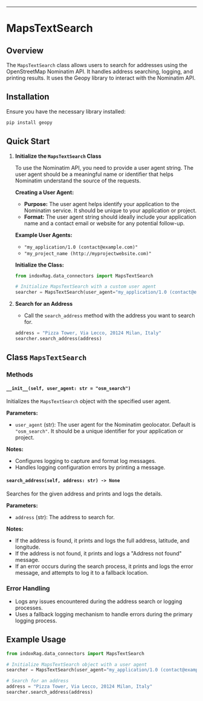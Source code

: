 ---

# MapsTextSearch

## Overview

The `MapsTextSearch` class allows users to search for addresses using the OpenStreetMap Nominatim API. It handles address searching, logging, and printing results. It uses the Geopy library to interact with the Nominatim API.

## Installation

Ensure you have the necessary library installed:

```bash
pip install geopy
```

## Quick Start

1. **Initialize the `MapsTextSearch` Class**

   To use the Nominatim API, you need to provide a user agent string. The user agent should be a meaningful name or identifier that helps Nominatim understand the source of the requests.

   **Creating a User Agent:**

   - **Purpose:** The user agent helps identify your application to the Nominatim service. It should be unique to your application or project.
   - **Format:** The user agent string should ideally include your application name and a contact email or website for any potential follow-up.

   **Example User Agents:**

   - `"my_application/1.0 (contact@example.com)"`
   - `"my_project_name (http://myprojectwebsite.com)"`

   **Initialize the Class:**

   ```python
   from indoxRag.data_connectors import MapsTextSearch

   # Initialize MapsTextSearch with a custom user agent
   searcher = MapsTextSearch(user_agent="my_application/1.0 (contact@example.com)")
   ```

2. **Search for an Address**

   - Call the `search_address` method with the address you want to search for.

   ```python
   address = "Pizza Tower, Via Lecco, 20124 Milan, Italy"
   searcher.search_address(address)
   ```

## Class `MapsTextSearch`

### Methods

#### `__init__(self, user_agent: str = "osm_search")`

Initializes the `MapsTextSearch` object with the specified user agent.

**Parameters:**

- `user_agent` (str): The user agent for the Nominatim geolocator. Default is `"osm_search"`. It should be a unique identifier for your application or project.

**Notes:**

- Configures logging to capture and format log messages.
- Handles logging configuration errors by printing a message.

#### `search_address(self, address: str) -> None`

Searches for the given address and prints and logs the details.

**Parameters:**

- `address` (str): The address to search for.

**Notes:**

- If the address is found, it prints and logs the full address, latitude, and longitude.
- If the address is not found, it prints and logs a "Address not found" message.
- If an error occurs during the search process, it prints and logs the error message, and attempts to log it to a fallback location.

### Error Handling

- Logs any issues encountered during the address search or logging processes.
- Uses a fallback logging mechanism to handle errors during the primary logging process.

## Example Usage

```python
from indoxRag.data_connectors import MapsTextSearch

# Initialize MapsTextSearch object with a user agent
searcher = MapsTextSearch(user_agent="my_application/1.0 (contact@example.com)")

# Search for an address
address = "Pizza Tower, Via Lecco, 20124 Milan, Italy"
searcher.search_address(address)
```
